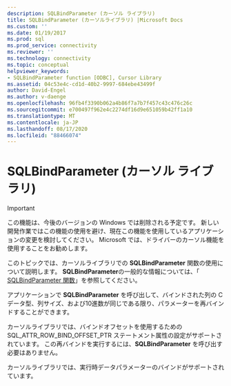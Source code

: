 ```yaml
---
description: SQLBindParameter (カーソル ライブラリ)
title: SQLBindParameter (カーソルライブラリ) |Microsoft Docs
ms.custom: ''
ms.date: 01/19/2017
ms.prod: sql
ms.prod_service: connectivity
ms.reviewer: ''
ms.technology: connectivity
ms.topic: conceptual
helpviewer_keywords:
- SQLBindParameter function [ODBC], Cursor Library
ms.assetid: 04c53e4c-cd1d-40b2-9997-684ebe43499f
author: David-Engel
ms.author: v-daenge
ms.openlocfilehash: 96fb4f3390b062a4b86f7a7b7f457c43c476c26c
ms.sourcegitcommit: e700497f962e4c2274df16d9e651059b42ff1a10
ms.translationtype: MT
ms.contentlocale: ja-JP
ms.lasthandoff: 08/17/2020
ms.locfileid: "88466074"
---
```

# <a name="sqlbindparameter-cursor-library"></a>SQLBindParameter (カーソル ライブラリ)
> [!IMPORTANT]  
>  この機能は、今後のバージョンの Windows では削除される予定です。 新しい開発作業ではこの機能の使用を避け、現在この機能を使用しているアプリケーションの変更を検討してください。 Microsoft では、ドライバーのカーソル機能を使用することをお勧めします。  
  
 このトピックでは、カーソルライブラリでの **SQLBindParameter** 関数の使用について説明します。 **SQLBindParameter**の一般的な情報については、「 [SQLBindParameter 関数](../../../odbc/reference/syntax/sqlbindparameter-function.md)」を参照してください。  
  
 アプリケーションで **SQLBindParameter** を呼び出して、バインドされた列の C データ型、列サイズ、および10進数が同じである限り、パラメーターを再バインドすることができます。  
  
 カーソルライブラリでは、バインドオフセットを使用するための SQL_ATTR_ROW_BIND_OFFSET_PTR ステートメント属性の設定がサポートされています。 この再バインドを実行するには、**SQLBindParameter** を呼び出す必要はありません。  
  
 カーソルライブラリでは、実行時データパラメーターのバインドがサポートされています。
